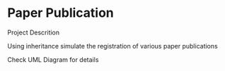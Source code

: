 # Paper Publication
Project Descrition

Using inheritance simulate the registration of various paper publications 

Check UML Diagram for details




